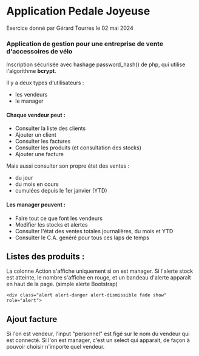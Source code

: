 # Application Pedale Joyeuse
Exercice donné par Gérard Tourres le 02 mai 2024

### Application de gestion pour une entreprise de vente d'accessoires de vélo

Inscription sécurisée avec hashage password_hash() de php, qui utilise l'algorithme **bcrypt**.

Il y a deux types d'utilisateurs : 
- les vendeurs
- le manager

#### Chaque vendeur peut :

- Consulter la liste des clients
- Ajouter un client
- Consulter les factures
- Consulter les produits (et consultation des stocks)
- Ajouter une facture 


Mais aussi consulter son propre état des ventes :
- du jour
- du mois en cours
- cumulées depuis le 1er janvier (YTD)


#### Les manager peuvent :

- Faire tout ce que font les vendeurs
- Modifier les stocks et alertes
- Consulter l'état des ventes totales journalières, du mois et YTD
- Consulter le C.A. genéré pour tous ces laps de temps


## Listes des produits :
La colonne Action s'affiche uniquement si on est manager.
Si l'alerte stock est atteinte, le nombre s'affiche en rouge, et un bandeau d'alerte apparaît en haut de la page.
(simple alerte Bootstrap)
```
<div class="alert alert-danger alert-dismissible fade show" role="alert">
```

## Ajout facture

Si l'on est vendeur, l'input "personnel" est figé sur le nom du vendeur qui est connecté.
Si l'on est manager, c'est un select qui apparait, de façon à pouvoir choisir n'importe quel vendeur. 




